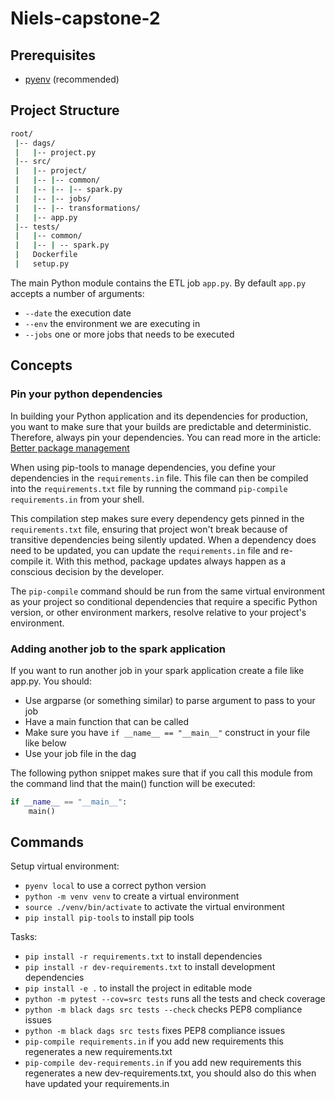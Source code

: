 # Niels-capstone-2

## Prerequisites

- [pyenv](https://github.com/pyenv/pyenv) (recommended)

## Project Structure

```bash
root/
 |-- dags/
 |   |-- project.py
 |-- src/
 |   |-- project/
 |   |-- |-- common/
 |   |-- |-- |-- spark.py
 |   |-- |-- jobs/
 |   |-- |-- transformations/
 |   |-- app.py
 |-- tests/
 |   |-- common/
 |   |-- | -- spark.py
 |   Dockerfile
 |   setup.py
```

The main Python module contains the ETL job `app.py`. By default `app.py` accepts a number of arguments:
- `--date` the execution date
- `--env` the environment we are executing in
- `--jobs` one or more jobs that needs to be executed

## Concepts

### Pin your python dependencies
In building your Python application and its dependencies for production, you want to make sure that your builds are predictable and deterministic.
 Therefore, always pin your dependencies. You can read more in the article: [Better package management](https://nvie.com/posts/better-package-management/)

When using pip-tools to manage dependencies, you define your dependencies in the `requirements.in` file.
This file can then be compiled into the `requirements.txt` file by running the command `pip-compile requirements.in` from your shell.

This compilation step makes sure every dependency gets pinned in the `requirements.txt` file,
ensuring that project won't break because of transitive dependencies being silently updated.
When a dependency does need to be updated, you can update the `requirements.in` file and re-compile it.
With this method, package updates always happen as a conscious decision by the developer.

The `pip-compile` command should be run from the same virtual environment as your project so conditional dependencies that require a specific Python version,
or other environment markers, resolve relative to your project's environment.

### Adding another job to the spark application

If you want to run another job in your spark application create a file like app.py. You should:

- Use argparse (or something similar) to parse argument to pass to your job
- Have a main function that can be called
- Make sure you have `if __name__ == "__main__"` construct in your file like below
- Use your job file in the dag

The following python snippet makes sure that if you call this module from the command lind that the main() function will be
executed:

```python
if __name__ == "__main__":
    main()
```

## Commands
Setup virtual environment:
- `pyenv local` to use a correct python version
- `python -m venv venv` to create a virtual environment
- `source ./venv/bin/activate` to activate the virtual environment
- `pip install pip-tools` to install pip tools

Tasks:
- `pip install -r requirements.txt` to install dependencies
- `pip install -r dev-requirements.txt` to install development dependencies
- `pip install -e .` to install the project in editable mode
- `python -m pytest --cov=src tests` runs all the tests and check coverage
- `python -m black dags src tests --check` checks PEP8 compliance issues
- `python -m black dags src tests` fixes PEP8 compliance issues
- `pip-compile requirements.in` if you add new requirements this regenerates a new requirements.txt
- `pip-compile dev-requirements.in` if you add new requirements this regenerates a new dev-requirements.txt, you should also do this when have updated your requirements.in